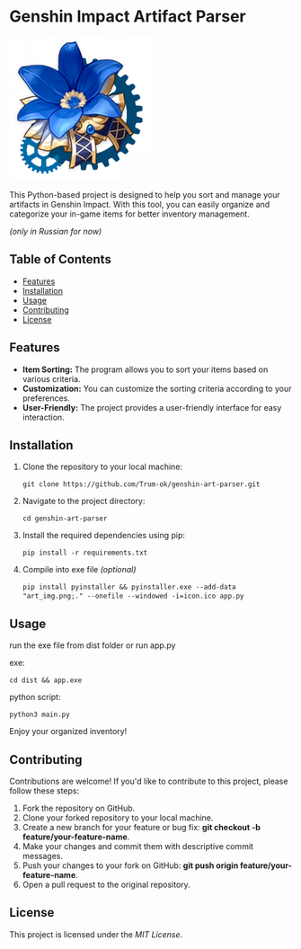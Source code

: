 # Genshin Impact Artifact Parser

![logo](Art_img.png)

This Python-based project is designed to help you sort and manage your artifacts in Genshin Impact. With this tool, you
can easily organize and categorize your in-game items for better inventory management.

*(only in Russian for now)*

## Table of Contents

- [Features](#features)
- [Installation](#installation)
- [Usage](#usage)
- [Contributing](#contributing)
- [License](#license)

## Features

- **Item Sorting:** The program allows you to sort your items based on various criteria.
- **Customization:** You can customize the sorting criteria according to your preferences.
- **User-Friendly:** The project provides a user-friendly interface for easy interaction.

## Installation

1. Clone the repository to your local machine:

   ```shell
   git clone https://github.com/Trum-ok/genshin-art-parser.git

2. Navigate to the project directory:

   ```shell
   cd genshin-art-parser

3. Install the required dependencies using pip:

    ```shell
    pip install -r requirements.txt
    ```

4. Compile into exe file *(optional)*
   ```shell
   pip install pyinstaller && pyinstaller.exe --add-data "art_img.png;." --onefile --windowed -i=icon.ico app.py
   ```
   
## Usage

run the exe file from dist folder or run app.py

exe:
   ```shell
   cd dist && app.exe
   ```

python script:
   ```shell
   python3 main.py
   ```

Enjoy your organized inventory!

## Contributing

Contributions are welcome! If you'd like to contribute to this project, please follow these steps:

1. Fork the repository on GitHub.
2. Clone your forked repository to your local machine.
3. Create a new branch for your feature or bug fix: **git checkout -b feature/your-feature-name**.
4. Make your changes and commit them with descriptive commit messages.
5. Push your changes to your fork on GitHub: **git push origin feature/your-feature-name**.
6. Open a pull request to the original repository.

## License

This project is licensed under the _MIT License_.
